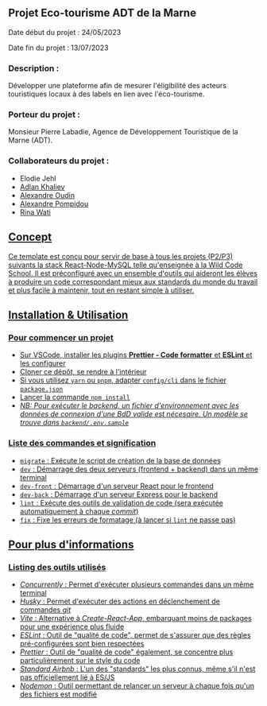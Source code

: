 <h2> Projet Eco-tourisme ADT de la Marne</h2>

<div>
<p>Date début du projet : 24/05/2023</p>
<p>Date fin du projet : 13/07/2023</p>
</div>

<div>
<h3>Description :</h3> 
<p>Développer une plateforme afin de mesurer l'éligibilité des acteurs touristiques locaux à des labels en lien avec l'éco-tourisme.</p>
</div>

<div>
<h3>Porteur du projet :</h3>
<p>Monsieur Pierre Labadie, Agence de Développement Touristique de la Marne (ADT).</p>
</div>

<div>
<h3>Collaborateurs du projet :</h3>
<ul>
<li> Elodie Jehl <a href="https://www.linkedin.com/in/elodie-jehl/"></li>
<li> Adlan Khaliev <a href="https://www.linkedin.com/in/khaliev/"></li>
<li> Alexandre Oudin <a href="https://www.linkedin.com/in/alexandre-oudin-b66b98236/"></li>
<li> Alexandre Pompidou <a href="https://www.linkedin.com/in/apompidou/"></li>
<li> Rina Wati <a href="https://www.linkedin.com/in/ni-kadek-rina-wati/)"></li>
</ul>
</div>

## Concept

Ce template est conçu pour servir de base à tous les projets (P2/P3) suivants la stack React-Node-MySQL telle qu'enseignée à la Wild Code School. Il est préconfiguré avec un ensemble d'outils qui aideront les élèves à produire un code correspondant mieux aux standards du monde du travail et plus facile à maintenir, tout en restant simple à utiliser.

## Installation & Utilisation

### Pour commencer un projet

- Sur VSCode, installer les plugins **Prettier - Code formatter** et **ESLint** et les configurer
- Cloner ce dépôt, se rendre à l'intérieur
- Si vous utilisez `yarn` ou `pnpm`, adapter `config/cli` dans le fichier `package.json`
- Lancer la commande `npm install`
- _NB: Pour exécuter le backend, un fichier d'environnement avec les données de connexion d'une BdD valide est nécesaire. Un modèle se trouve dans `backend/.env.sample`_

### Liste des commandes et signification

- `migrate` : Exécute le script de création de la base de données
- `dev` : Démarrage des deux serveurs (frontend + backend) dans un même terminal
- `dev-front` : Démarrage d'un serveur React pour le frontend
- `dev-back` : Démarrage d'un serveur Express pour le backend
- `lint` : Exécute des outils de validation de code (sera exécutée automatiquement à chaque _commit_)
- `fix` : Fixe les erreurs de formatage (à lancer si `lint` ne passe pas)

## Pour plus d'informations

### Listing des outils utilisés

- _Concurrently_ : Permet d'exécuter plusieurs commandes dans un même terminal
- _Husky_ : Permet d'exécuter des actions en déclenchement de commandes _git_
- _Vite_ : Alternative à _Create-React-App_, embarquant moins de packages pour une expérience plus fluide
- _ESLint_ : Outil de "qualité de code", permet de s'assurer que des règles pré-configurées sont bien respectées
- _Prettier_ : Outil de "qualité de code" également, se concentre plus particulièrement sur le style du code
- _Standard Airbnb_ : L'un des "standards" les plus connus, même s'il n'est pas officiellement lié à ES/JS
- _Nodemon_ : Outil permettant de relancer un serveur à chaque fois qu'un des fichiers est modifié
